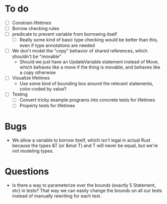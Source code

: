 # To do

- [ ] Constrain lifetimes
- [ ] Borrow checking rules
- [ ] predicate to prevent variable from borrowing itself
  - [ ] Really some kind of basic type checking would be better than this,
        even if type annotations are needed
- [ ] We don't model the "copy" behavior of shared references, which shouldn't be "movable"
  - Should we just have an UpdateVariable statement instead of Move, which
    behaves like a move if the thing is movable, and behaves like a copy otherwise
- [ ] Visualize lifetimes
  - Use some kind of bounding box around the relevant statements, color-coded by value?
- [ ] Testing
  - [ ] Convert tricky example programs into concrete tests for lifetimes
  - [ ] Property tests for lifetimes

# Bugs

- We allow a variable to borrow itself, which isn't legal in actual Rust because
  the types &T (or &mut T) and T will never be equal, but we're not modeling types.

# Questions

- Is there a way to parameterize over the bounds (exactly 5 Statement, etc)
  in tests? That way we can easily change the bounds on all our tests instead
  of manually rewriting for each test.
